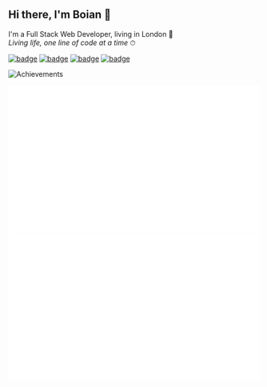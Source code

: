 ## Hi there, I'm Boian 👋

I'm a Full Stack Web Developer, living in London 💂<br>
_Living life, one line of code at a time_ ⏱

[![badge](https://img.shields.io/badge/linkedin-%230077B5.svg?&style=for-the-badge&logo=linkedin&logoColor=white)](https://linkedin.com/in/boian-ivanov/)
[![badge](https://img.shields.io/badge/stack%20overflow-FE7A16?logo=stack-overflow&logoColor=white&style=for-the-badge)](https://stackoverflow.com/story/boian-ivanov/)
[![badge](https://img.shields.io/badge/gmail-D14836?&style=for-the-badge&logo=gmail&logoColor=white)](mailto:boian.ivanov44@gmail.com)
[![badge](https://img.shields.io/badge/instagram-%23E4405F.svg?&style=for-the-badge&logo=instagram&logoColor=white)](https://www.instagram.com/boian.n.ivanov/)

![Achievements](https://github-profile-trophy.vercel.app/?username=boian-ivanov&margin-w=13&rank=SECRET,SSS,SS,S,AAA,AA,A,B)

![](https://github.com/boian-ivanov/boian-ivanov/blob/main/src/overview.svg)
![](https://github.com/boian-ivanov/boian-ivanov/blob/main/src/languages.svg)
<!--
Usefull resources:
https://github.com/alexandresanlim/Badges4-README.md-Profile
https://github.com/anuraghazra/github-readme-stats
https://raw.githubusercontent.com/alexandresanlim/alexandresanlim/master/README.md
https://rahuldkjain.github.io/gh-profile-readme-generator/
-->
